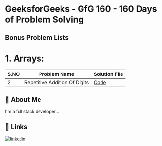 
# GeeksforGeeks - GfG 160 - 160 Days of Problem Solving


## Bonus Problem Lists 

# 1. Arrays:

| S.NO       | Problem Name                | Solution File                           |
|------------|-----------------------------|-----------------------------------------|
| 2 | Repetitive Addition Of Digits   | [Code](02_Array.js) |



## 🚀 About Me
I'm a full stack developer...


## 🔗 Links
[![linkedin](https://img.shields.io/badge/linkedin-0A66C2?style=for-the-badge&logo=linkedin&logoColor=white)](https://in.linkedin.com/in/santhosh-kumar-k-760337163)

